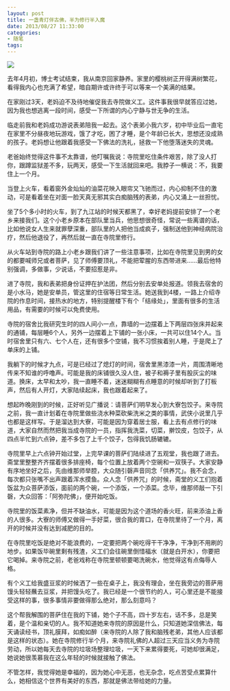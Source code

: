 ```yaml
---
layout: post
title: 一盏青灯伴古佛，半为修行半入魔
date: 2013/08/27 11:33:00
categories:
- 随笔
tags:
---
```


![](http://pics.naaln.com/blog/2019-05-14-123112.jpg-basicBlog)

去年4月初，博士考试结束，我从南京回家静养。家里的樱桃树正开得满树繁花，看得我内心也充满了希望，暗自期许或许终于可以等来一个美满的结果。

在家刚过3天，老妈迫不及待地催促我去寺院做义工。这件事我很早就答应过她，因为我也想逃离一段时间，感受一下所谓的内心宁静与世无争的生活。

临走前我和老妈成功游说表弟陪我一起去。这个表弟小我六岁，初中毕业后一直宅在家里不分昼夜地玩游戏，饿了才吃，困了才睡，是个年龄已长大，思想还没成熟的孩子。老妈想让他跟着我感受一下佛法的洗礼，拯救一下他堕落迷失的灵魂。

老爸始终觉得这件事不太靠谱，他叮嘱我说：寺院里吃住条件艰苦，除了没人打你，跟蹲监狱差不多，玩两天，感受一下生活就回来吧。我脖子一横说：不，我要住上一个月。

当登上火车，看着窗外金灿灿的油菜花映入眼帘又飞驰而过，内心抑制不住的激动，可是看着坐在对面一脸天真无邪其实白痴脑残的表弟，内心又涌上一丝担忧。

坐了5个多小时的火车，到了九江站的时候天都黑了，幸好老妈提前安排了一个老乡来接我们。这个小老乡原本在部队里当兵，他思想很奇怪，常说一些离谱的话，比如他说女人生来就罪孽深重，部队里的人把他当成疯子，强制送他到神经病院治疗，然后他退役了，再然后就一直在寺院里修行。

从火车站到寺院的路上小老乡跟我们讲了一些注意事项，比如在寺院里见到男的女的都要喊师兄或者菩萨，见了师傅要顶礼，不能把荤腥的东西带进来……最后他特别强调，多做事，少说话，不要招惹是非。

进了寺院，我和表弟把身份证押在护法团，然后分别去安单处报道。领我去宿舍的是小水马，她是安单员，管这里的住宿等日常生活。她送我到4楼，一路上介绍寺院的作息时间，接热水的地方，特别提醒楼下有个「结缘处」，里面有很多的生活用品，有需要的时候可以免费使用。

寺院的宿舍比我研究生时的四人间小一点，靠墙的一边摆着上下两层四张床并起来的通铺，每层睡6个人，另外一边摆着上下铺的一张小床，一共可以住14个人。当时宿舍里只有六、七个人在，还有很多个空铺，我不习惯挨着别人睡，于是爬上了单床的上铺。

我躺下的时候才九点，可是已经过了熄灯的时间，宿舍里黑漆漆一片，周围清晰地传来不知谁的呼噜声。可能是我的床铺很久没人住，被子和褥子里有股灰尘的味道。换床，太早和太吵，我一直睡不着，迷迷糊糊有点睡意的时候却听到了打板声，然后有人开灯，大家陆续起床，我也跟着起来了。

想起昨晚刚到的时候，正好听见广播说：请菩萨们明早发心到大寮包饺子。来寺院之前，我一直计划着在寺院里做些浇水种菜砍柴洗米之类的事情，武侠小说里几乎也都是这样写。于是溜达到大寮，可能是因为穿着居士服，看上去有点修行的味道，大家自然而然把我当成寺院的一员，指挥我洗菜，切菜，擀饺皮，包饺子，从四点半忙到六点钟，差不多包了上千个饺子，包得我饥肠辘辘。

寺院里早上六点钟开始过堂，上完早课的菩萨们陆续进了五观堂，我也跟了进去。斋堂里整整齐齐摆着很多排座椅，每个位置上放着两个空碗和一双筷子。大家安静有序地坐好之后，先由维那师举腔，大众随引磬声音同念「供养咒」。我不会念，每次都只张嘴不出声跟着浑水摸鱼。众人念「供养咒」的时候，斋堂的义工们抱着饭盆为众菩萨添饭，面前的两个碗，一个添饭，一个添菜。念毕，维那师敲一下引磬，大众回答：「阿弥陀佛」，便开始吃饭。

寺院里的饭菜素净，但并不缺油水，可能是因为这个道场的香火旺，前来添油上香的人很多。大寮的师傅又做得一手好菜，很合我的胃口，在寺院里待了一个月，离开的时候并没有达到减肥的目的。

在寺院里吃饭是绝对不能浪费的，一定要把两个碗吃得干干净净，干净到不用刷的地步。如果饭毕碗里剩有残渣，义工们会往碗里倒惜福水（就是白开水），你要把它喝掉。来寺院之前，老爸戏称在寺院里顿顿要喝洗碗水，他觉得这有点侮辱人格。

有个义工给我盛豆浆的时候洒了一些在桌子上，我没有理会，坐在我旁边的菩萨用馒头轻轻蘸去豆浆，并把馒头吃了。我已经是一个很节约的人，可心里还是不能接受这样的事，很多事情非要做得那么绝对，那么刻意吗？

这个帮我解围的菩萨住在我的下铺，她个子不高，四十岁左右，话不多，总是笑着，是个温和亲切的人。我不知道她来寺院的原因是什么，只知道她深信佛法，每天诵读经书，顶礼膜拜，如痴如醉（来寺院的人除了我和脑残老弟，其他人应该都是这样的状态）。她在寺院修行半个月，来寺院礼佛的人超过三天应当义务为寺院劳动，所以她每天去寺院的垃圾场整理垃圾，一天下来累得要死，可她却很满足，她说她很羡慕我在这么年轻的时候就接触了佛法。

不管怎样，我觉得她是幸福的，因为她心中无恶，也无杂念，吃点苦受点累算什么，她相信这个世界有美好的东西，那就是佛法带给她的力量。
